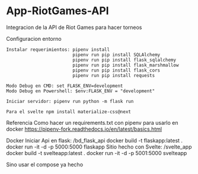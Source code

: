 # App-RiotGames-API
Integracion de la API de Riot Games para hacer torneos

Configuracion entorno

    Instalar requerimientos: pipenv install
                             pipenv run pip install SQLAlchemy
                             pipenv run pip install flask_sqlalchemy
                             pipenv run pip install flask_marshmallow
                             pipenv run pip install flask_cors
							 pipenv run pip install requests
                             
    Modo Debug en CMD: set FLASK_ENV=development
    Modo Debug en Powershell: $env:FLASK_ENV = "development"
    
    Iniciar servidor: pipenv run python -m flask run
	
	Para el svelte npm install materialize-css@next

Referencia
    Como hacer un requirements.txt con pipenv para usarlo en docker
    https://pipenv-fork.readthedocs.io/en/latest/basics.html

Docker
    Iniciar Api en flask:   /bd_flask_api
                            docker build -t flaskapp:latest .
                            docker run -it -d -p 5000:5000 flaskapp
    Sitio hecho con Svelte: /svelte_app
                            docker build -t svelteapp:latest .
                            docker run -it -d -p 5001:5000 svelteapp

Sino usar el compose ya hecho



    
    
    
